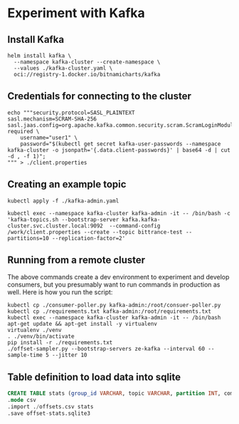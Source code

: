 # Experiment with Kafka

## Install Kafka

```shell
helm install kafka \
  --namespace kafka-cluster --create-namespace \
  --values ./kafka-cluster.yaml \
  oci://registry-1.docker.io/bitnamicharts/kafka
```

## Credentials for connecting to the cluster

```shell
echo """security.protocol=SASL_PLAINTEXT
sasl.mechanism=SCRAM-SHA-256
sasl.jaas.config=org.apache.kafka.common.security.scram.ScramLoginModule required \
    username="user1" \
    password="$(kubectl get secret kafka-user-passwords --namespace kafka-cluster -o jsonpath='{.data.client-passwords}' | base64 -d | cut -d , -f 1)";
""" > ./client.properties
```

## Creating an example topic

```shell
kubectl apply -f ./kafka-admin.yaml

kubectl exec --namespace kafka-cluster kafka-admin -it -- /bin/bash -c 'kafka-topics.sh --bootstrap-server kafka.kafka-cluster.svc.cluster.local:9092  --command-config /work/client.properties --create --topic bittrance-test --partitions=10 --replication-factor=2'
```

## Running from a remote cluster

The above commands create a dev environment to experiment and develop consumers, but you presumably want to run commands in production as well. Here is how you run the script:

```shell
kubectl cp ./consumer-poller.py kafka-admin:/root/consuer-poller.py
kubectl cp ./requirements.txt kafka-admin:/root/requirements.txt
kubectl exec --namespace kafka-cluster kafka-admin -it -- /bin/bash
apt-get update && apt-get install -y virtualenv
virtualenv ./venv
. ./venv/bin/activate
pip install -r ./requirements.txt
./offset-sampler.py --bootstrap-servers ze-kafka --interval 60 --sample-time 5 --jitter 10
```

## Table definition to load data into sqlite

```sql
CREATE TABLE stats (group_id VARCHAR, topic VARCHAR, partition INT, commit_rate INT, offset_delta INT);
.mode csv
.import ./offsets.csv stats
.save offset-stats.sqlite3
```
